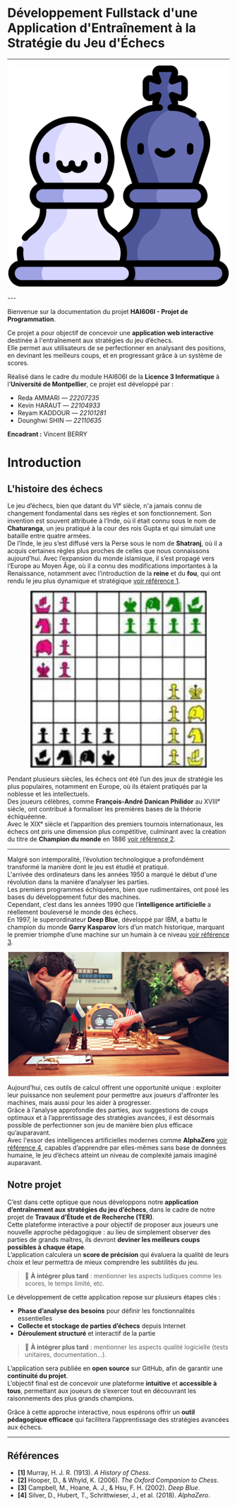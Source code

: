 # Développement Fullstack d'une Application d'Entraînement à la Stratégie du Jeu d'Échecs
<!--veuillez lire le README.MD à la racine du projet afin de déployer la documentation-->
---
<p align="center">
  <img src="figures/chess_indie.jpg" alt="image de pion" width="500"/>
</p>
---

Bienvenue sur la documentation du projet **HAI606I - Projet de Programmation**.

Ce projet a pour objectif de concevoir une **application web interactive** destinée à l'entraînement aux stratégies du jeu d’échecs.  
Elle permet aux utilisateurs de se perfectionner en analysant des positions, en devinant les meilleurs coups, et en progressant grâce à un système de scores.

Réalisé dans le cadre du module HAI606I de la **Licence 3 Informatique** à l'**Université de Montpellier**, ce projet est développé par :

- Reda AMMARI — *22207235*
- Kevin HARAUT — *22104933*
- Reyam KADDOUR — *22101281*
- Dounghwi SHIN — *22110635*

**Encadrant :** Vincent BERRY



# Introduction

## L'histoire des échecs

Le jeu d’échecs, bien que datant du VIᵉ siècle, n'a jamais connu de changement fondamental dans ses règles et son fonctionnement. Son invention est souvent attribuée à l’Inde, où il était connu sous le nom de **Chaturanga**, un jeu pratiqué à la cour des rois Gupta et qui simulait une bataille entre quatre armées.  
De l’Inde, le jeu s’est diffusé vers la Perse sous le nom de **Shatranj**, où il a acquis certaines règles plus proches de celles que nous connaissons aujourd’hui. Avec l’expansion du monde islamique, il s’est propagé vers l’Europe au Moyen Âge, où il a connu des modifications importantes à la Renaissance, notamment avec l’introduction de la **reine** et du **fou**, qui ont rendu le jeu plus dynamique et stratégique [voir référence 1](#ref1).

<p align="center">
  <img src="figures/Chaturanga.jpeg" alt="Le Chaturanga, la base du jeu d'échecs moderne" width="400"/>
</p>

Pendant plusieurs siècles, les échecs ont été l’un des jeux de stratégie les plus populaires, notamment en Europe, où ils étaient pratiqués par la noblesse et les intellectuels.  
Des joueurs célèbres, comme **François-André Danican Philidor** au XVIIIᵉ siècle, ont contribué à formaliser les premières bases de la théorie échiquéenne.  
Avec le XIXᵉ siècle et l’apparition des premiers tournois internationaux, les échecs ont pris une dimension plus compétitive, culminant avec la création du titre de **Champion du monde** en 1886 [voir référence 2](#ref2).

---

Malgré son intemporalité, l’évolution technologique a profondément transformé la manière dont le jeu est étudié et pratiqué.  
L'arrivée des ordinateurs dans les années 1950 a marqué le début d'une révolution dans la manière d’analyser les parties.  
Les premiers programmes échiquéens, bien que rudimentaires, ont posé les bases du développement futur des machines.  
Cependant, c’est dans les années 1990 que l’**intelligence artificielle** a réellement bouleversé le monde des échecs.  
En 1997, le superordinateur **Deep Blue**, développé par IBM, a battu le champion du monde **Garry Kasparov** lors d’un match historique, marquant le premier triomphe d’une machine sur un humain à ce niveau [voir référence 3](#ref3).

<p align="center">
  <img src="figures/deep_blue.jpg" alt="Garry Kasparov contre Deep Blue en 1997" width="500"/>
</p>

Aujourd’hui, ces outils de calcul offrent une opportunité unique : exploiter leur puissance non seulement pour permettre aux joueurs d'affronter les machines, mais aussi pour les aider à progresser.  
Grâce à l’analyse approfondie des parties, aux suggestions de coups optimaux et à l’apprentissage des stratégies avancées, il est désormais possible de perfectionner son jeu de manière bien plus efficace qu’auparavant.  
Avec l'essor des intelligences artificielles modernes comme **AlphaZero** [voir référence 4](#ref4), capables d’apprendre par elles-mêmes sans base de données humaine, le jeu d’échecs atteint un niveau de complexité jamais imaginé auparavant.

## Notre projet

C’est dans cette optique que nous développons notre **application d’entraînement aux stratégies du jeu d’échecs**, dans le cadre de notre projet de **Travaux d’Étude et de Recherche (TER)**.  
Cette plateforme interactive a pour objectif de proposer aux joueurs une nouvelle approche pédagogique : au lieu de simplement observer des parties de grands maîtres, ils devront **deviner les meilleurs coups possibles à chaque étape**.  
L’application calculera un **score de précision** qui évaluera la qualité de leurs choix et leur permettra de mieux comprendre les subtilités du jeu.

> 📝 **À intégrer plus tard** : mentionner les aspects ludiques comme les scores, le temps limité, etc.

Le développement de cette application repose sur plusieurs étapes clés :
- **Phase d’analyse des besoins** pour définir les fonctionnalités essentielles
- **Collecte et stockage de parties d’échecs** depuis Internet
- **Déroulement structuré** et interactif de la partie

> 📝 **À intégrer plus tard** : mentionner les aspects qualité logicielle (tests unitaires, documentation...).

L’application sera publiée en **open source** sur GitHub, afin de garantir une **continuité du projet**.  
L’objectif final est de concevoir une plateforme **intuitive** et **accessible à tous**, permettant aux joueurs de s’exercer tout en découvrant les raisonnements des plus grands champions.

Grâce à cette approche interactive, nous espérons offrir un **outil pédagogique efficace** qui facilitera l’apprentissage des stratégies avancées aux échecs.

---

## Références

- <a id="ref1"></a> **[1]** Murray, H. J. R. (1913). *A History of Chess*.
- <a id="ref2"></a> **[2]** Hooper, D., & Whyld, K. (2006). *The Oxford Companion to Chess*.
- <a id="ref3"></a> **[3]** Campbell, M., Hoane, A. J., & Hsu, F. H. (2002). *Deep Blue*.
- <a id="ref4"></a> **[4]** Silver, D., Hubert, T., Schrittwieser, J., et al. (2018). *AlphaZero*.

